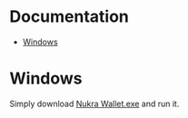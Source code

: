 # Documentation <!-- omit in toc -->

- [Windows](#windows)

# Windows

Simply download [Nukra Wallet.exe](https://github.com/NukraNetwork/nukra-wallet/raw/main/windows/Nukra%20Wallet.exe) and run it.
